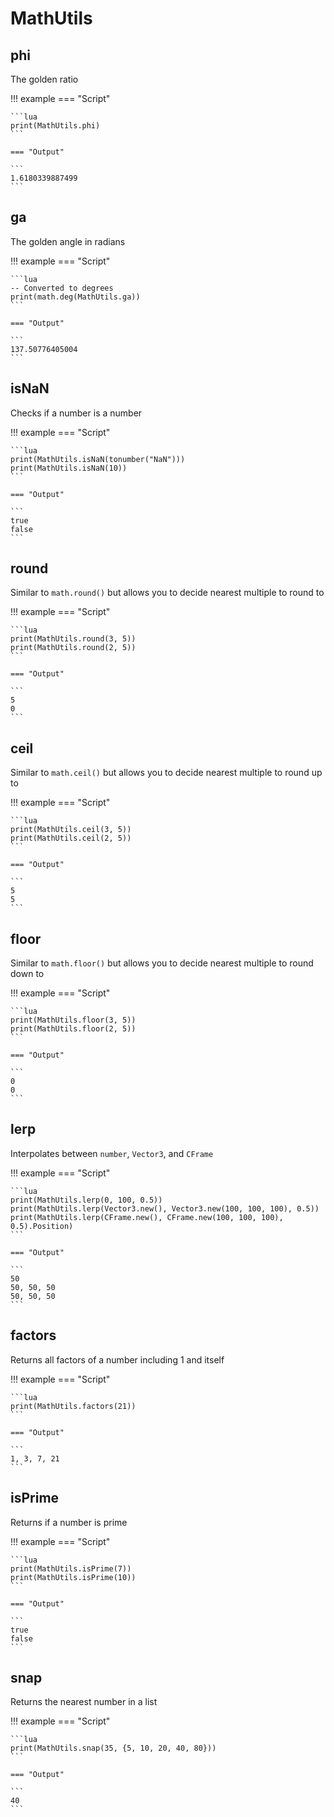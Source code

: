 # MathUtils

## phi

The golden ratio

!!! example
    === "Script"

    ```lua
    print(MathUtils.phi)
    ```

    === "Output"

    ```
    1.6180339887499
    ```

## ga

The golden angle in radians

!!! example
    === "Script"

    ```lua
    -- Converted to degrees
    print(math.deg(MathUtils.ga))
    ```

    === "Output"

    ```
    137.50776405004
    ```

## isNaN

Checks if a number is a number

!!! example
    === "Script"

    ```lua
    print(MathUtils.isNaN(tonumber("NaN")))
    print(MathUtils.isNaN(10))
    ```

    === "Output"

    ```
    true
    false
    ```

## round

Similar to `math.round()` but allows you to decide nearest multiple to round to

!!! example
    === "Script"

    ```lua
    print(MathUtils.round(3, 5))
    print(MathUtils.round(2, 5))
    ```

    === "Output"

    ```
    5
    0
    ```

## ceil

Similar to `math.ceil()` but allows you to decide nearest multiple to round up to

!!! example
    === "Script"

    ```lua
    print(MathUtils.ceil(3, 5))
    print(MathUtils.ceil(2, 5))
    ```

    === "Output"

    ```
    5
    5
    ```

## floor

Similar to `math.floor()` but allows you to decide nearest multiple to round down to

!!! example
    === "Script"

    ```lua
    print(MathUtils.floor(3, 5))
    print(MathUtils.floor(2, 5))
    ```

    === "Output"

    ```
    0
    0
    ```

## lerp

Interpolates between `number`, `Vector3`, and `CFrame`

!!! example
    === "Script"

    ```lua
    print(MathUtils.lerp(0, 100, 0.5))
    print(MathUtils.lerp(Vector3.new(), Vector3.new(100, 100, 100), 0.5))
    print(MathUtils.lerp(CFrame.new(), CFrame.new(100, 100, 100), 0.5).Position)
    ```

    === "Output"

    ```
    50
    50, 50, 50
    50, 50, 50
    ```

## factors

Returns all factors of a number including 1 and itself

!!! example
    === "Script"

    ```lua
    print(MathUtils.factors(21))
    ```

    === "Output"

    ```
    1, 3, 7, 21
    ```

## isPrime

Returns if a number is prime

!!! example
    === "Script"

    ```lua
    print(MathUtils.isPrime(7))
    print(MathUtils.isPrime(10))
    ```

    === "Output"

    ```
    true
    false
    ```

## snap

Returns the nearest number in a list

!!! example
    === "Script"

    ```lua
    print(MathUtils.snap(35, {5, 10, 20, 40, 80}))
    ```

    === "Output"

    ```
    40
    ```